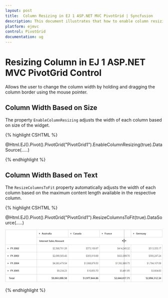 ```yaml
---
layout: post
title:  Column Resizing in EJ 1 ASP.NET MVC PivotGrid | Syncfusion
description: This document illustrates that how to enable column resizing feature and its customization through API in ASP.NET MVC PivotGrid control
platform: ejmvc
control: PivotGrid
documentation: ug
---
```


# Resizing Column in EJ 1 ASP.NET MVC PivotGrid Control

Allows the user to change the column width by holding and dragging the column border using the mouse pointer.

## Column Width Based on Size

The property `EnableColumnResizing` adjusts the width of each column based on size of the widget.

{% highlight CSHTML %}

@Html.EJ().Pivot().PivotGrid("PivotGrid1").EnableColumnResizing(true).DataSource(.....)

{% endhighlight %}

## Column Width Based on Text

The `ResizeColumnsToFit` property automatically adjusts the width of each column based on the maximum content length available in the respective column.

{% highlight CSHTML %}

@Html.EJ().Pivot().PivotGrid("PivotGrid1").ResizeColumnsToFit(true).DataSource(.....)

![Column resizing in ASP NET MVC pivot grid control](Column-Resizing_images/columnresizing.png)

{% endhighlight %}